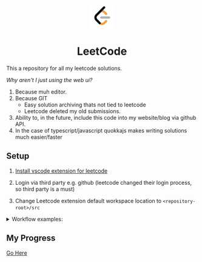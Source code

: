 <p align="center">
  <a href="#">
    <img alt="LeetCode logo" src="docs/assets/leetcode.png" width="60" />
  </a>
</p>
<h1 align="center">
  LeetCode
</h1>

This a repository for all my leetcode solutions.

_Why aren't I just using the web ui?_

1. Because muh editor.
2. Because GIT
    - Easy solution archiving thats not tied to leetcode
    - Leetcode deleted my old submissions.
3. Ability to, in the future, include this code into my website/blog via github API.
4. In the case of typescript/javascript quokkajs makes writing solutions much easier/faster
## Setup

1. [Install vscode extension for leetcode](https://marketplace.visualstudio.com/items?itemName=LeetCode.vscode-leetcode)

2. Login via third party e.g. github (leetcode changed their login process, so third party is a must)

3. Change Leetcode extension default workspace location to `<repository-root>/src`

<details><summary>Workflow examples:</summary>
<p>

  ![](docs/assets/vscode_leetcode.png)
  ![](docs/assets/vscode_leetcode2.png)
  ![](docs/assets/viewing_results.png)

</p>
</details>

## My Progress

[Go Here](src/readme.md)